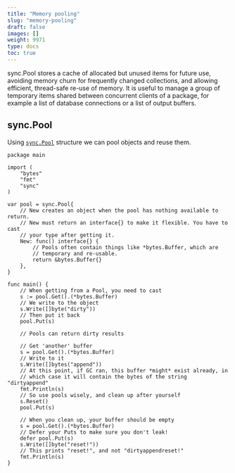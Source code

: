 ```yaml
---
title: "Memory pooling"
slug: "memory-pooling"
draft: false
images: []
weight: 9971
type: docs
toc: true
---
```


sync.Pool stores a cache of allocated but unused items for future use, avoiding memory churn for frequently changed collections, and allowing efficient, thread-safe re-use of memory. It is useful to manage a group of temporary items shared between concurrent clients of a package, for example a list of database connections or a list of output buffers. 

## sync.Pool
Using [`sync.Pool`][1] structure we can pool objects and reuse them.
 
 

    package main

    import (
        "bytes"
        "fmt"
        "sync"
    )
    
    var pool = sync.Pool{
        // New creates an object when the pool has nothing available to return.
        // New must return an interface{} to make it flexible. You have to cast
        // your type after getting it.
        New: func() interface{} {
            // Pools often contain things like *bytes.Buffer, which are
            // temporary and re-usable.
            return &bytes.Buffer{}
        },
    }
    
    func main() {
        // When getting from a Pool, you need to cast
        s := pool.Get().(*bytes.Buffer)
        // We write to the object
        s.Write([]byte("dirty"))
        // Then put it back
        pool.Put(s)
    
        // Pools can return dirty results
    
        // Get 'another' buffer
        s = pool.Get().(*bytes.Buffer)
        // Write to it
        s.Write([]bytes("append"))
        // At this point, if GC ran, this buffer *might* exist already, in
        // which case it will contain the bytes of the string "dirtyappend"
        fmt.Println(s)
        // So use pools wisely, and clean up after yourself
        s.Reset()
        pool.Put(s)
    
        // When you clean up, your buffer should be empty
        s = pool.Get().(*bytes.Buffer)
        // Defer your Puts to make sure you don't leak!
        defer pool.Put(s)
        s.Write([]byte("reset!"))
        // This prints "reset!", and not "dirtyappendreset!"
        fmt.Println(s)
    }


 [1]: https://golang.org/pkg/sync/#Pool

